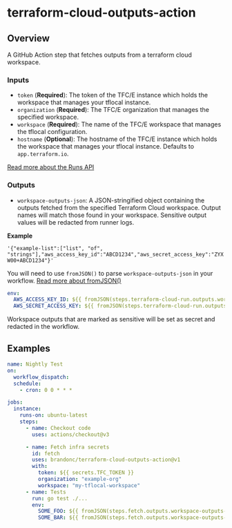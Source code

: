 # terraform-cloud-outputs-action

## Overview

A GitHub Action step that fetches outputs from a terraform cloud workspace.

### Inputs

- `token` (**Required**): The token of the TFC/E instance which holds the workspace that manages your tflocal instance.
- `organization` (**Required**): The TFC/E organization that manages the specified workspace.
- `workspace` (**Required**): The name of the TFC/E workspace that manages the tflocal configuration.
- `hostname` (**Optional**): The hostname of the TFC/E instance which holds the workspace that manages your tflocal instance. Defaults to `app.terraform.io`.

[Read more about the Runs API](https://developer.hashicorp.com/terraform/cloud-docs/api-docs/run#create-a-run)

### Outputs

- `workspace-outputs-json`: A JSON-stringified object containing the outputs fetched from the specified Terraform Cloud workspace. Output names will match those found in your workspace. Sensitive output values will be redacted from runner logs.

**Example**

`'{"example-list":["list", "of", "strings"],"aws_access_key_id":"ABCD1234","aws_secret_access_key":"ZYXW00+ABCD1234"}'`

You will need to use `fromJSON()` to parse `workspace-outputs-json` in your workflow. [Read more about fromJSON()](https://docs.github.com/en/actions/learn-github-actions/expressions#fromjson)

```yaml
env:
  AWS_ACCESS_KEY_ID: ${{ fromJSON(steps.terraform-cloud-run.outputs.workspace-outputs).aws_access_key_id }}
  AWS_SECRET_ACCESS_KEY: ${{ fromJSON(steps.terraform-cloud-run.outputs.workspace-outputs).aws_secret_access_key }}
```

Workspace outputs that are marked as sensitive will be set as secret and redacted in the workflow.

## Examples

```yaml
name: Nightly Test
on:
  workflow_dispatch:
  schedule:
    - cron: 0 0 * * *

jobs:
  instance:
    runs-on: ubuntu-latest
    steps:
      - name: Checkout code
        uses: actions/checkout@v3

      - name: Fetch infra secrets
        id: fetch
        uses: brandonc/terraform-cloud-outputs-action@v1
        with:
          token: ${{ secrets.TFC_TOKEN }}
          organization: "example-org"
          workspace: "my-tflocal-workspace"
      - name: Tests
        run: go test ./...
        env:
          SOME_FOO: ${{ fromJSON(steps.fetch.outputs.workspace-outputs-json).foo }}
          SOME_BAR: ${{ fromJSON(steps.fetch.outputs.workspace-outputs-json).bar }}
```
